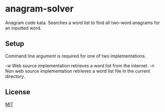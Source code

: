 # anagram-solver
Anagram code kata. Searches a word list to find all two-word anagrams for an inputted word.

## Setup

Command line argument is required for one of two implementations.

-w Web source implementation retrieves a word list from the internet.
-n Non web source implementation retrieves a word list file in the current directory. 

## License
[MIT](https://choosealicense.com/licenses/mit/)
